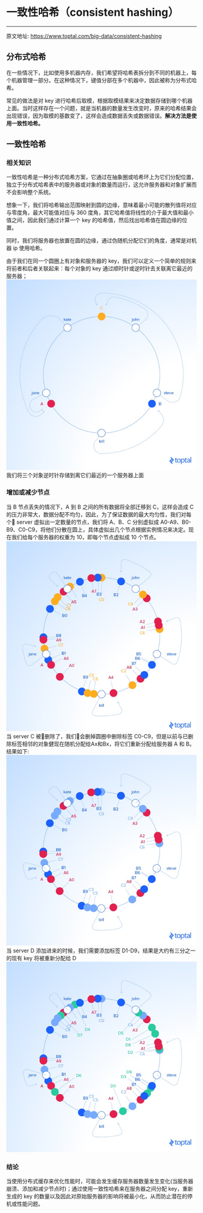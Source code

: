 # 一致性哈希（consistent hashing）
---
原文地址: https://www.toptal.com/big-data/consistent-hashing

## 分布式哈希
在一些情况下，比如使用多机器内存，我们希望将哈希表拆分到不同的机器上，每个机器管理一部分。在这种情况下，键值分部在多个机器中，因此被称为分布式哈希。

常见的做法是对 key 进行哈希后取模，根据取模结果来决定数据存储到哪个机器上面。当时这样存在一个问题，就是当机器的数量发生改变时，原来的哈希结果会出现错误，因为取模的基数变了，这样会造成数据丢失或数据错误。**解决方法是使用一致性哈希。**

## 一致性哈希

### 相关知识
一致性哈希是一种分布式哈希方案，它通过在抽象圈或哈希环上为它们分配位置，独立于分布式哈希表中的服务器或对象的数量而运行，这允许服务器和对象扩展而不会影响整个系统。

想象一下，我们将哈希输出范围映射到圆的边缘，意味着最小可能的散列值将对应与零度角，最大可能值对应与 360 度角，其它哈希值将线性的介于最大值和最小值之间，因此我们通过计算一个 key 的哈希值，然后找出哈希值在圆边缘的位置。

同时，我们将服务器也放置在圆的边缘，通过伪随机分配它们的角度，通常是对机器 ip 使用哈希。

由于我们在同一个圆圈上有对象和服务器的 key，我们可以定义一个简单的规则来将前者和后者关联起来：每个对象的 key 通过顺时针或逆时针去关联离它最近的服务器；
![](./pic/consistent_1.png)
我们将三个对象逆时针存储到离它们最近的一个服务器上面

### 增加或减少节点
当 B 节点丢失的情况下，A 到 B 之间的所有数据将全部迁移到 C，这样会造成 C 的压力非常大，数据分配不均匀，因此，为了保证数据的最大均匀性，我们对每个 server 虚拟出一定数量的节点，我们将 A、B、C 分别虚拟成 A0-A9、B0-B9、C0-C9，将他们分散在圆上，具体虚拟出几个节点根据实例情况来决定。现在我们给每个服务器的权重为 10，即每个节点虚拟成 10 个节点。
![](./pic/consistent_2.png)
当 server C 被删除了，我们会删掉圆圈中删除标签 C0-C9，但是以前与已删除标签相邻的对象健现在随机分配给Ax和Bx，将它们重新分配给服务器 A 和 B。结果如下:
![](./pic/consistent_3.png)
当 server D 添加进来的时候，我们需要添加标签 D1-D9，结果是大约有三分之一的现有 key 将被重新分配给 D
![](./pic/consistent_4.png)

### 结论
当使用分布式缓存来优化性能时，可能会发生缓存服务器数量发生变化(当服务器崩溃、添加和减少节点时)；通过使用一致性哈希来在服务器之间分配 key，重新生成的 key 的数量以及因此对原始服务器的影响将被最小化，从而防止潜在的停机或性能问题。